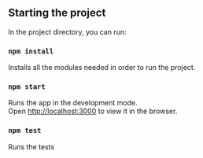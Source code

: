 ## Starting the project

In the project directory, you can run:

### `npm install`

Installs all the modules needed in order to run the project.

### `npm start`

Runs the app in the development mode.<br />
Open [http://localhost:3000](http://localhost:3000) to view it in the browser.

### `npm test`

Runs the tests
